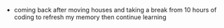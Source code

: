 - coming back after moving houses and taking a break from 10 hours of coding to refresh my memory then continue learning 
